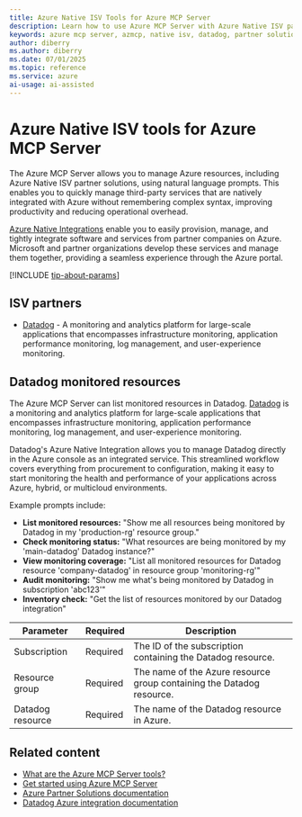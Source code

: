```yaml
---
title: Azure Native ISV Tools for Azure MCP Server
description: Learn how to use Azure MCP Server with Azure Native ISV partner solutions like Datadog for monitoring and managing Azure resources using natural language prompts.
keywords: azure mcp server, azmcp, native isv, datadog, partner solutions, monitoring
author: diberry
ms.author: diberry
ms.date: 07/01/2025
ms.topic: reference
ms.service: azure
ai-usage: ai-assisted
---
```


# Azure Native ISV tools for Azure MCP Server

The Azure MCP Server allows you to manage Azure resources, including Azure Native ISV partner solutions, using natural language prompts. This enables you to quickly manage third-party services that are natively integrated with Azure without remembering complex syntax, improving productivity and reducing operational overhead.

[Azure Native Integrations](/azure/partner-solutions/partners) enable you to easily provision, manage, and tightly integrate software and services from partner companies on Azure. Microsoft and partner organizations develop these services and manage them together, providing a seamless experience through the Azure portal.

[!INCLUDE [tip-about-params](../includes/tools/parameter-consideration.md)]

## ISV partners

* [Datadog](#datadog-monitored-resources) - A monitoring and analytics platform for large-scale applications that encompasses infrastructure monitoring, application performance monitoring, log management, and user-experience monitoring.


## Datadog monitored resources

The Azure MCP Server can list monitored resources in Datadog. [Datadog](/azure/partner-solutions/datadog/overview) is a monitoring and analytics platform for large-scale applications that encompasses infrastructure monitoring, application performance monitoring, log management, and user-experience monitoring.

Datadog's Azure Native Integration allows you to manage Datadog directly in the Azure console as an integrated service. This streamlined workflow covers everything from procurement to configuration, making it easy to start monitoring the health and performance of your applications across Azure, hybrid, or multicloud environments.

Example prompts include:

- **List monitored resources:** "Show me all resources being monitored by Datadog in my 'production-rg' resource group."
- **Check monitoring status:** "What resources are being monitored by my 'main-datadog' Datadog instance?"
- **View monitoring coverage:** "List all monitored resources for Datadog resource 'company-datadog' in resource group 'monitoring-rg'"
- **Audit monitoring:** "Show me what's being monitored by Datadog in subscription 'abc123'"
- **Inventory check:** "Get the list of resources monitored by our Datadog integration"

| Parameter | Required | Description |
| --- | --- | --- |
| Subscription | Required | The ID of the subscription containing the Datadog resource. |
| Resource group | Required | The name of the Azure resource group containing the Datadog resource. |
| Datadog resource | Required | The name of the Datadog resource in Azure. |

## Related content

- [What are the Azure MCP Server tools?](index.md)
- [Get started using Azure MCP Server](../overview.md)
- [Azure Partner Solutions documentation](/azure/partner-solutions/partners)
- [Datadog Azure integration documentation](/azure/partner-solutions/datadog/)
